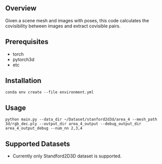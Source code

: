 ## Overview

Given a scene mesh and images with poses, this code calculates the covisibility between images and extract covisible pairs.

## Prerequisites
- torch
- pytorch3d
- etc

## Installation
```
conda env create --file environment.yml
```

## Usage
```
python main.py --data_dir ~/Dataset/stanford2d3d/area_4 --mesh_path 3d/rgb_dec.ply --output_dir area_4_output --debug_output_dir area_4_output_debug --num_nn 2,3,4
```

## Supported Datasets
- Currently only Standford2D3D dataset is supported.
